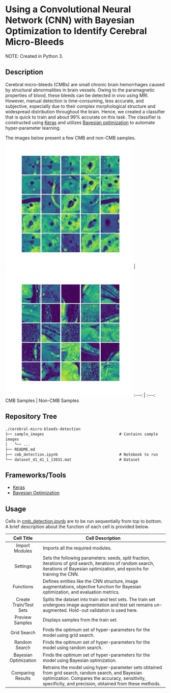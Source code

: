# Using a Convolutional Neural Network (CNN) with Bayesian Optimization to Identify Cerebral Micro-Bleeds

NOTE: Created in Python 3.

## Description

Cerebral micro-bleeds (CMBs) are small chronic brain hemorrhages caused by structural abnormalities in brain vessels. Owing to the paramagnetic properties of blood, these bleeds can be detected in vivo using MRI. However, manual detection is time-consuming, less accurate, and subjective, especially due to their complex morphological structure and widespread distribution throughout the brain. Hence, we created a classifier that is quick to train and about 99% accurate on this task. The classifier is constructed using [Keras](https://keras.io/) and utilizes [Bayesian optimization](https://github.com/fmfn/BayesianOptimization) to automate hyper-parameter learning.

The images below present a few CMB and non-CMB samples.
<img src="/sample_images/cmb.png" width="400"> | <img src="/sample_images/non_cmb.png" width="400">
:---: | :---:
CMB Samples | Non-CMB Samples


## Repository Tree
```
./cerebral-micro-bleeds-detection
├── sample_images                                 # Contains sample images
│   └── ...
├── README.md
├── cmb_detection.ipynb                           # Notebook to run
└── dataset_41_41_1_13031.mat                     # Dataset
```

## Frameworks/Tools

- [Keras](https://keras.io/)
- [Bayesian Optimization](https://github.com/fmfn/BayesianOptimization)

## Usage

Cells in [cmb_detection.ipynb](/cmb_detection.ipynb) are to be run sequentially from top to bottom. A brief description about the function of each cell is provided below.

Cell Title | Cell Description
:---: | ---
Import Modules | Imports all the required modules.
Settings | Sets the following parameters: seeds, split fraction, iterations of grid search, iterations of random search, iterations of Bayesian optimization, and epochs for training the CNN.
Functions | Defines entities like the CNN structure, image augmentations, objective function for Bayesian optimization, and evaluation metrics.
Create Train/Test Sets | Splits the dataset into train and test sets. The train set undergoes image augmentation and test set remains un-augmented. Hold-out validation is used here.
Preview Samples | Displays samples from the train set.
Grid Search | Finds the optimum set of hyper-parameters for the model using grid search.
Random Search | Finds the optimum set of hyper-parameters for the model using random search.
Bayesian Optimization | Finds the optimum set of hyper-parameters for the model using Bayesian optimization.
Comparing Results | Retrains the model using hyper-parameter sets obtained from grid search, random search, and Bayesian optimization. Compares the accuracy, sensitivity, specificity, and precision, obtained from these methods.
